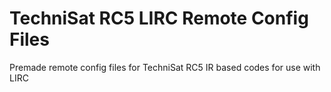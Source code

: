 # TechniSat RC5 LIRC Remote Config Files
Premade remote config files for TechniSat RC5 IR based codes for use with LIRC
